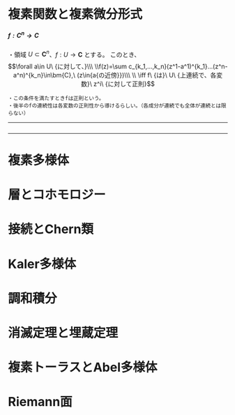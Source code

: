 

# 複素関数と複素微分形式

 ##### $f:C^n→C$

 ・領域 $U\subset \bm{C}^n$、$f:U\to \bm{C}$ とする。
 このとき、
 $$\forall a\in U\ {に対して、}\\\ \\f(z)=\sum c_{k_1,...,k_n}(z^1-a^1)^{k_1}...(z^n-a^n)^{k_n}\in\bm{C},\ (z\in{a{の近傍}})\\\ \\
 \iff f\ {は}\ U\ {上連続で、各変数}\ z^i\ {に対して正則}$$
    
    ・この条件を満たすときfは正則という。
    ・後半のfの連続性は各変数の正則性から導けるらしい。（各成分が連続でも全体が連続とは限らない）

 ---

 #####

---

# 複素多様体

# 層とコホモロジー

# 接続とChern類

# Kaler多様体

# 調和積分

# 消滅定理と埋蔵定理

# 複素トーラスとAbel多様体

# Riemann面

# 
